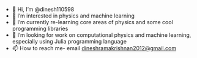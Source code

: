 - 👋 Hi, I’m @dinesh110598
- 👀 I’m interested in physics and machine learning
- 🌱 I’m currently re-learning core areas of physics and some cool programming libraries
- 💞️ I’m looking for work on computational physics and machine learning, especially using Julia programming language
- 📫 How to reach me- email dineshramakrishnan2012@gmail.com
